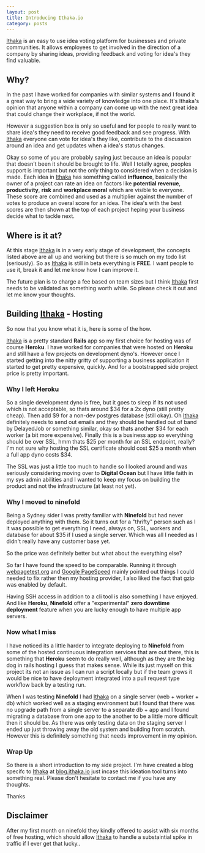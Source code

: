 ```yaml
---
layout: post
title: Introducing Ithaka.io
category: posts
---
```

[Ithaka](https://ithaka.io) is an easy to use idea voting platform for businesses and private communities. It allows employees to get involved in the direction of a company by sharing ideas, providing feedback and voting for idea's they find valuable.

## Why?

In the past I have worked for companies with similar systems and I found it a great way to bring a wide variety of knowledge into one place. It's Ithaka's opinion that anyone within a company can come up with the next great idea that could change their workplace, if not the world.

However a suggestion box is only so useful and for people to really want to share idea's they need to receive good feedback and see progress. With [Ithaka](https://ithaka.io) everyone can vote for idea's they like, contribute to the discussion around an idea and get updates when a idea's status changes.

Okay so some of you are probably saying just because an idea is popular that doesn't been it should be brought to life. Well I totally agree, peoples support is important but not the only thing to considered when a decision is made. Each idea in [Ithaka](https://ithaka.io) has something called **influence**, basically the owner of a project can rate an idea on factors like **potential revenue**, **productivity**, **risk** and **workplace moral** which are visible to everyone. These score are combined and used as a multiplier against the number of votes to produce an overal score for an idea. The idea's with the best scores are then shown at the top of each project heping your business decide what to tackle next.

## Where is it at?

At this stage [Ithaka](https://ithaka.io) is in a very early stage of development, the concepts listed above are all up and working but there is so much on my todo list (seriously). So as [Ithaka](https://ithaka.io) is still in beta everything is **FREE**. I want people to use it, break it and let me know how I can improve it.

The future plan is to charge a fee based on team sizes but I think [Ithaka](https://ithaka.io) first needs to be validated as something worth while. So please check it out and let me know your thoughts.

## Building [Ithaka](https://ithaka.io) - Hosting

So now that you know what it is, here is some of the how.

[Ithaka](https://ithaka.io) is a pretty standard **Rails** app so my first choice for hosting was of course **Heroku**. I have worked for companies that were hosted on **Heroku** and still have a few projects on development dyno's. However once I started getting into the nitty gritty of supporting a business application it started to get pretty expensive, quickly. And for a bootstrapped side project price is pretty important.

### Why I left Heroku

So a single development dyno is free, but it goes to sleep if its not used which is not acceptable, so thats around $34 for a 2x dyno (still pretty cheap). Then add $9 for a non-dev postgres database (still okay). Oh [Ithaka](https://ithaka.io) definitely needs to send out emails and they should be handled out of band by DelayedJob or something similar, okay so thats another $34 for each worker (a bit more expensive). Finally this is a business app so everything should be over SSL, hmm thats $25 per month for an SSL endpoint, really? I'm not sure why hosting the SSL certificate should cost $25 a month when a full app dyno costs $34.

The SSL was just a little too much to handle so I looked around and was seriously considering moving over to **Digital Ocean** but I have little faith in my sys admin abilities and I wanted to keep my focus on building the product and not the infrastructure (at least not yet).

### Why I moved to ninefold

Being a Sydney sider I was pretty familiar with **Ninefold** but had never deployed anything with them. So it turns out for a "thrifty" person such as I it was possible to get everything I need, always on, SSL, workers and database for about $35 if I used a single server. Which was all I needed as I didn't really have any customer base yet.

So the price was definitely better but what about the everything else?

So far I have found the speed to be comparable. Running it through [webpagetest.org](http://www.webpagetest.org) and [Google PageSpeed](https://developers.google.com/speed/pagespeed/insights/) mainly pointed out things I could needed to fix rather then my hosting provider, I also liked the fact that gzip was enabled by default.

Having SSH access in addition to a cli tool is also something I have enjoyed. And like **Heroku**, **Ninefold** offer a "experimental" **zero downtime deployment** feature when you are lucky enough to have multiple app servers.

### Now what I miss

I have noticed its a little harder to integrate deploying to **Ninefold** from some of the hosted continuous integration services that are out there, this is something that **Heroku** seem to do really well, although as they are the big dog in rails hosting I guess that makes sense. While its just myself on this project its not an issue as I can run a script locally but if the team grows it would be nice to have deployment integrated into a pull request type workflow back by a testing run.

When I was testing **Ninefold** I had [Ithaka](https://ithaka.io) on a single server (web + worker + db) which worked well as a staging environment but I found that there was no upgrade path from a single server to a separate db + app and I found migrating a database from one app to the another to be a little more difficult then it should be. As there was only testing data on the staging server I ended up just throwing away the old system and building from scratch. However this is definitely something that needs improvement in my opinion.

### Wrap Up

So there is a short introduction to my side project. I'm have created a blog specifc to [Ithaka](https://ithaka.io) at [blog.ithaka.io](http://blog.ithaka.io) just incase this ideation tool turns into something real. Please don't hesitate to contact me if you have any thoughts.

Thanks

## Disclaimer

After my first month on ninefold they kindly offered to assist with six months of free hosting, which should allow [Ithaka](https://ithaka.io) to handle a substaintial spike in traffic if I ever get that lucky..  
